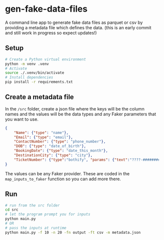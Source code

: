 # gen-fake-data-files

A command line app to generate fake data files as parquet or csv by providing a metadata file which defines the data.
(this is an early commit and still work in progress so expect updates!)

## Setup

```bash
# Create a Python virtual environment
python -m venv .venv
# Activate
source ./.venv/bin/activate
# Install dependencies
pip install -r requirements.txt
```

## Create a metadata file

In the `/src` folder, create a json file where the keys will be the column names and the values will be the data types and any Faker parameters that you want to use.

```json
{
    "Name": {"type": "name"},
    "Email": {"type": "email"},
    "ContactNumber": {"type": "phone_number"},
    "DOB": {"type": "date_of_birth"},
    "BookingDate": {"type": "date_this_month"},
    "DestinationCity": {"type": "city"},
    "TicketNumber": {"type":"bothify", "params": {"text":"????-########", "letters":"ABCDEFGHIJ"}}
}
```

The values can be any Faker provider.
These are coded in the `map_inputs_to_faker` function so you can add more there.

## Run

```bash
# run from the src folder
cd src
# let the program prompt you for inputs
python main.py
# OR
# pass the inputs at runtime
python main.py -f 10 -n 20 -fn output -ft csv -m metadata.json
```
